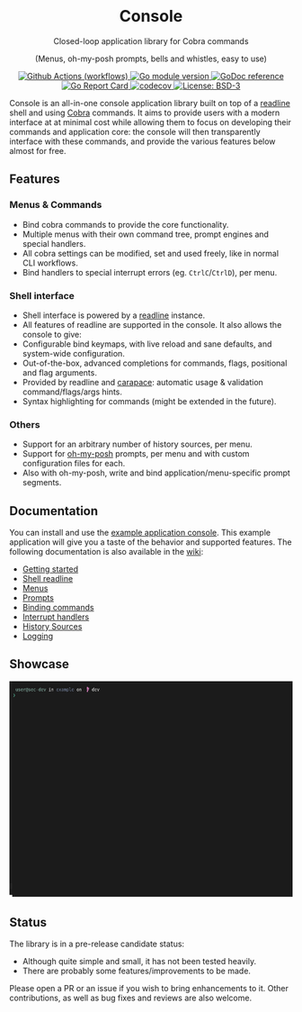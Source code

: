 
<div align="center">
  <a href="https://github.com/reeflective/console">
    <img alt="" src="" width="600">
  </a>
  <br> <h1> Console </h1>

  <p>  Closed-loop application library for Cobra commands  </p>
  <p>  (Menus, oh-my-posh prompts, bells and whistles, easy to use)  </p>
</div>


<!-- Badges -->
<p align="center">
  <a href="https://github.com/reeflective/console/actions/workflows/go.yml">
    <img src="https://github.com/reeflective/console/actions/workflows/go.yml/badge.svg?branch=main"
      alt="Github Actions (workflows)" />
  </a>

  <a href="https://github.com/reeflective/console">
    <img src="https://img.shields.io/github/go-mod/go-version/reeflective/console.svg"
      alt="Go module version" />
  </a>

  <a href="https://pkg.go.dev/github.com/reeflective/console">
    <img src="https://img.shields.io/badge/godoc-reference-blue.svg"
      alt="GoDoc reference" />
  </a>

  <a href="https://goreportcard.com/report/github.com/reeflective/console">
    <img src="https://goreportcard.com/badge/github.com/reeflective/console"
      alt="Go Report Card" />
  </a>

  <a href="https://codecov.io/gh/reeflective/console">
    <img src="https://codecov.io/gh/reeflective/console/branch/main/graph/badge.svg"
      alt="codecov" />
  </a>

  <a href="https://opensource.org/licenses/BSD-3-Clause">
    <img src="https://img.shields.io/badge/License-BSD_3--Clause-blue.svg"
      alt="License: BSD-3" />
  </a>
</p>

Console is an all-in-one console application library built on top of a [readline](https://github.com/reeflective/readline) shell and using [Cobra](https://github.com/spf13/cobra) commands. 
It aims to provide users with a modern interface at at minimal cost while allowing them to focus on developing 
their commands and application core: the console will then transparently interface with these commands, and provide
the various features below almost for free.


## Features

### Menus & Commands 
- Bind cobra commands to provide the core functionality.
- Multiple menus with their own command tree, prompt engines and special handlers.
- All cobra settings can be modified, set and used freely, like in normal CLI workflows.
- Bind handlers to special interrupt errors (eg. `CtrlC`/`CtrlD`), per menu.

### Shell interface
- Shell interface is powered by a [readline](https://github.com/reeflective/readline) instance.
- All features of readline are supported in the console. It also allows the console to give:
- Configurable bind keymaps, with live reload and sane defaults, and system-wide configuration.
- Out-of-the-box, advanced completions for commands, flags, positional and flag arguments.
- Provided by readline and [carapace](https://github.com/rsteube/carapace): automatic usage & validation command/flags/args hints.
- Syntax highlighting for commands (might be extended in the future).

### Others
- Support for an arbitrary number of history sources, per menu.
- Support for [oh-my-posh](https://github.com/JanDeDobbeleer/oh-my-posh) prompts, per menu and with custom configuration files for each.
- Also with oh-my-posh, write and bind application/menu-specific prompt segments.


## Documentation

You can install and use the [example application console](https://github.com/reeflective/console/tree/main/example). This example application 
will give you a taste of the behavior and supported features. The following documentation 
is also available in the [wiki](https://github.com/reeflective/console/wiki):

* [Getting started](https://github.com/reeflective/console/wiki/Getting-Started) 
* [Shell readline](https://github.com/reeflective/console/wiki/Readline-Shell)
* [Menus](https://github.com/reeflective/console/wiki/Menus)
* [Prompts](https://github.com/reeflective/console/wiki/Prompts)
* [Binding commands](https://github.com/reeflective/console/wiki/Binding-Commands)
* [Interrupt handlers](https://github.com/reeflective/console/wiki/Interrupt-Handlers)
* [History Sources](https://github.com/reeflective/console/wiki/History-Sources)
* [Logging](https://github.com/reeflective/console/wiki/Logging)


## Showcase
![console](https://github.com/reeflective/console/blob/assets/console.gif)


## Status

The library is in a pre-release candidate status:
- Although quite simple and small, it has not been tested heavily.
- There are probably some features/improvements to be made.

Please open a PR or an issue if you wish to bring enhancements to it. 
Other contributions, as well as bug fixes and reviews are also welcome.


